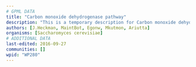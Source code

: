 ```yaml
---
# GPML DATA
title: "Carbon monoxide dehydrogenase pathway"
description: "This is a temporary description for Carbon monoxide dehydrogenase pathway"
authors: [J.Heckman, MaintBot, Egonw, Mkutmon, Ariutta]
organisms: [Saccharomyces cerevisiae]
# ADDITIONAL DATA
last-edited: 2016-09-27
communities: []
wpid: "WP280"
---
```


